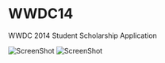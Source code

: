 WWDC14
======

WWDC 2014 Student Scholarship Application

![ScreenShot](http://i.imgur.com/Ikq06DR.jpg)
![ScreenShot](http://i.imgur.com/OKUWBNN.jpg)

